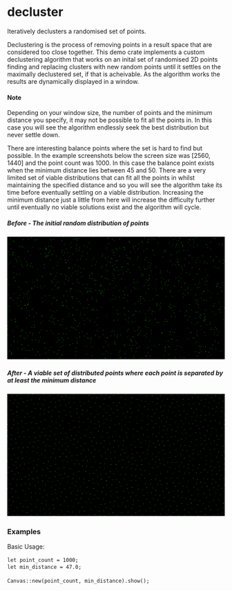 # decluster

Iteratively declusters a randomised set of points.

Declustering is the process of removing points in a result space that are considered too close together. This demo crate implements a custom
declustering algorithm that works on an inital set of randomised 2D points finding and replacing clusters with new random points until it settles on the
maximally declustered set, if that is acheivable. As the algorithm works the results are dynamically displayed in a window.

#### Note
Depending on your window size, the number of points and the minimum distance you specify, it may not be possible to fit all the points in. In this case you will see the algorithm endlessly seek the best distribution but never settle down.

There are interesting balance points where the set is hard to find but possible. In the example screenshots below the screen size was [2560, 1440] and the point count was 1000. In this case the balance point exists when the minimum distance lies between 45 and 50. There are a very limited set of viable distributions that can fit all the points in whilst maintaining the specified distance and so you will see the algorithm take its time before eventually settling on a viable distribution. Increasing the minimum distance just a little from here will increase the difficulty further until eventually no viable solutions exist and the algorithm will cycle.

##### Before - The initial random distribution of points
![Before](decluster_before.png)
##### After - A viable set of distributed points where each point is separated by at least the minimum distance
![Before](decluster_after.png)

### Examples

Basic Usage:
```
let point_count = 1000;
let min_distance = 47.0;

Canvas::new(point_count, min_distance).show();
```
